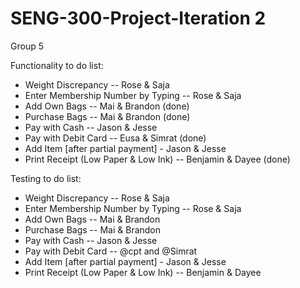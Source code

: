 # SENG-300-Project-Iteration 2
Group 5

Functionality to do list:
* Weight Discrepancy -- Rose & Saja
* Enter Membership Number by Typing -- Rose & Saja
* Add Own Bags -- Mai & Brandon (done)
* Purchase Bags -- Mai & Brandon (done)
* Pay with Cash -- Jason & Jesse
* Pay with Debit Card -- Eusa & Simrat (done)
* Add Item [after partial payment] - Jason & Jesse
* Print Receipt (Low Paper & Low Ink) -- Benjamin & Dayee (done)


Testing to do list: 
* Weight Discrepancy -- Rose & Saja
* Enter Membership Number by Typing -- Rose & Saja
* Add Own Bags -- Mai & Brandon
* Purchase Bags -- Mai & Brandon
* Pay with Cash -- Jason & Jesse
* Pay with Debit Card -- @cpt  and @Simrat 
* Add Item [after partial payment] - Jason & Jesse
* Print Receipt (Low Paper & Low Ink) -- Benjamin & Dayee

